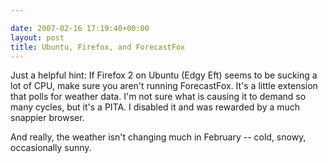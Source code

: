 ```yaml
---

date: 2007-02-16 17:19:40+00:00
layout: post
title: Ubuntu, Firefox, and ForecastFox
---
```


Just a helpful hint: If Firefox 2 on Ubuntu (Edgy Eft) seems to be sucking a lot of CPU, make sure you aren't running ForecastFox. It's a little extension that polls for weather data. I'm not sure what is causing it to demand so many cycles, but it's a PITA. I disabled it and was rewarded by a much snappier browser.

And really, the weather isn't changing much in February -- cold, snowy, occasionally sunny.

